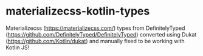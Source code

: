 # materializecss-kotlin-types
Materializecss (https://materializecss.com/) types from DefinitelyTyped (https://github.com/DefinitelyTyped/DefinitelyTyped) converted using Dukat (https://github.com/Kotlin/dukat) and manually fixed to be working with Kotlin JS!
